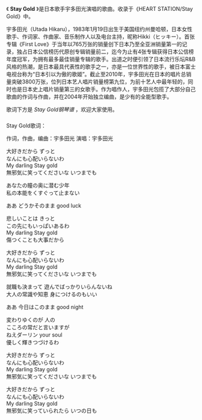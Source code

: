 

《 **Stay Gold** 》是日本歌手宇多田光演唱的歌曲。收录于《HEART STATION/Stay Gold》中。

  

宇多田光（Utada
Hikaru），1983年1月19日出生于美国纽约州曼哈顿，日本女性歌手、作词家、作曲家、音乐制作人以及电台主持，昵称Hikki（ヒッキー）。首张专辑《First
Love》于当年以765万张的销量创下日本乃至全亚洲销量第一的记录，独占日本公信榜历代原创专辑销量前二，迄今为止有4张专辑获得日本公信榜年度冠军，为拥有最多最佳销量专辑的歌手。出道之时便引领了日本流行乐坛R&B风格的热潮，是日本最具代表性的歌手之一，亦是一位世界性的歌手，被日本富士电视台称为“日本引以为傲的歌姬”。截止至2010年，宇多田光在日本的唱片总销量突破3800万张，位列日本艺人唱片销量榜第九位，为前十艺人中最年轻的，同时也是日本史上唱片销量第三的女歌手。作为唱作人，宇多田光包揽了大部分自己歌曲的作词与作曲，并在2004年开始独立编曲，是少有的全能型歌手。

  

歌词下方是 _Stay Gold钢琴谱_ ，欢迎大家使用。

###  
Stay Gold歌词：

作词，作曲，编曲：宇多田光 演唱：宇多田光  
  

  
大好きだから ずっと  
なんにも心配いらないわ  
My darling Stay gold  
無邪気に笑ってくださいな いつまでも

あなたの瞳の奥に潜む少年  
私の本能をくすぐって止まない

ああ どうかそのまま good luck

悲しいことは きっと  
この先にもいっぱいあるわ  
My darling Stay gold  
傷つくことも大事だから

大好きだから ずっと  
なんにも心配いらないわ  
My darling Stay gold  
無邪気に笑ってくださいな いつまでも

就職も決まって 遊んでばっかりいらんないね  
大人の常識や知恵 身につけるのもいい

ああ 今日はこのまま good night

変わりゆくのが 人の  
こころの常だと言いますが  
ねえダーリン your soul  
優しく輝きつづけるわ

大好きだから ずっと  
なんにも心配いらないわ  
My darling Stay gold  
無邪気に笑ってくださいな いつまでも

大好きだから ずっと  
なんにも心配いらないわ  
My darling Stay gold  
無邪気に笑っていられたら いつの日も

